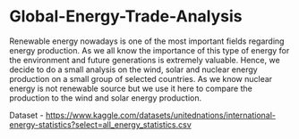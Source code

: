 # Global-Energy-Trade-Analysis

Renewable energy nowadays is one of the most important fields regarding energy production. As we all know the importance of this type of energy for the environment and future generations is extremely valuable. Hence, we decide to do a small analysis on the wind, solar and nuclear energy production on a small group of selected countries. As we know nuclear energy is not renewable source but we use it here to compare the production to the wind and solar energy production.

Dataset - https://www.kaggle.com/datasets/unitednations/international-energy-statistics?select=all_energy_statistics.csv

